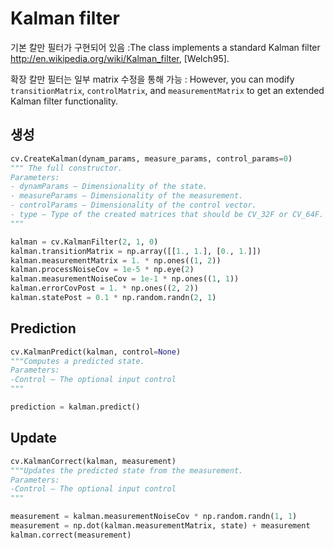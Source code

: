 # Kalman filter

기본 칼만 필터가 구현되어 있음 :The class implements a standard Kalman filter http://en.wikipedia.org/wiki/Kalman_filter, [Welch95]. 

확장 칼만 필터는 일부 matrix 수정을 통해 가능 : However, you can modify `transitionMatrix`, `controlMatrix`, and `measurementMatrix` to get an extended Kalman filter functionality.

## 생성 

```python
cv.CreateKalman(dynam_params, measure_params, control_params=0) 
""" The full constructor.
Parameters:	
- dynamParams – Dimensionality of the state.
- measureParams – Dimensionality of the measurement.
- controlParams – Dimensionality of the control vector.
- type – Type of the created matrices that should be CV_32F or CV_64F.
"""

kalman = cv.KalmanFilter(2, 1, 0)
kalman.transitionMatrix = np.array([[1., 1.], [0., 1.]])
kalman.measurementMatrix = 1. * np.ones((1, 2))
kalman.processNoiseCov = 1e-5 * np.eye(2)
kalman.measurementNoiseCov = 1e-1 * np.ones((1, 1))
kalman.errorCovPost = 1. * np.ones((2, 2))
kalman.statePost = 0.1 * np.random.randn(2, 1)

```

## Prediction


```python 
cv.KalmanPredict(kalman, control=None)
"""Computes a predicted state.
Parameters:
-Control – The optional input control
"""

prediction = kalman.predict()

```
## Update

```python 
cv.KalmanCorrect(kalman, measurement)
"""Updates the predicted state from the measurement.
Parameters:
-Control – The optional input control
"""

measurement = kalman.measurementNoiseCov * np.random.randn(1, 1)
measurement = np.dot(kalman.measurementMatrix, state) + measurement
kalman.correct(measurement)

```